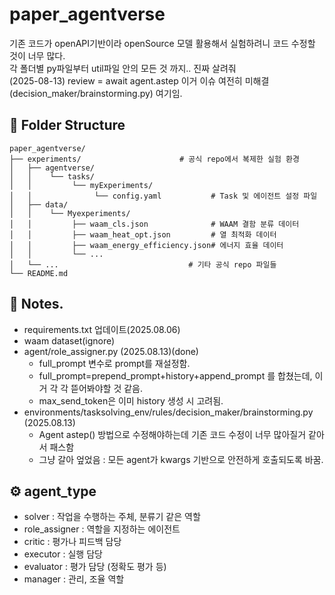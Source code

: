 # paper_agentverse
기존 코드가 openAPI기반이라 openSource 모델 활용해서 실험하려니 코드 수정할 것이 너무 많다.   
각 폴더별 py파일부터 util파일 안의 모든 것 까지.. 진짜 살려줘   
(2025-08-13) review = await agent.astep 이거 이슈 여전히 미해결(decision_maker/brainstorming.py) 여기임.

## 📁 Folder Structure
```
paper_agentverse/
├── experiments/                      # 공식 repo에서 복제한 실험 환경
│   ├── agentverse/
│   │    └── tasks/
│   │         └── myExperiments/
│   │              └── config.yaml           # Task 및 에이전트 설정 파일
│   ├── data/
│   │    └── Myexperiments/
│   │         ├── waam_cls.json              # WAAM 결함 분류 데이터
│   │         ├── waam_heat_opt.json         # 열 최적화 데이터
│   │         ├── waam_energy_efficiency.json# 에너지 효율 데이터
│   │         └── ...                        
│   └── ...                             # 기타 공식 repo 파일들
└── README.md

```
## 📌 Notes.
- requirements.txt 업데이트(2025.08.06)
- waam dataset(ignore)
- agent/role_assigner.py (2025.08.13)(done)
   - full_prompt 변수로 prompt를 재설정함.
   - full_prompt=prepend_prompt+history+append_prompt 를 합쳤는데, 이거 각 각 뜯어봐야할 것 같음.
   - max_send_token은 이미 history 생성 시 고려됨.
- environments/tasksolving_env/rules/decision_maker/brainstorming.py (2025.08.13)
   - Agent astep() 방법으로 수정해야하는데 기존 코드 수정이 너무 많아질거 같아서 패스함
   - 그냥 갈아 엎었음 : 모든 agent가 kwargs 기반으로 안전하게 호출되도록 바꿈.

## ⚙️ agent_type
- solver : 작업을 수행하는 주체, 분류기 같은 역할
- role_assigner : 역할을 지정하는 에이전트
- critic : 평가나 피드백 담당
- executor : 실행 담당
- evaluator : 평가 담당 (정확도 평가 등)
- manager : 관리, 조율 역할
